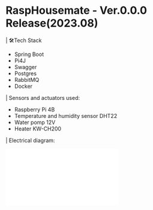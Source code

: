# RaspHousemate - Ver.0.0.0 Release(2023.08)





| 🛠Tech Stack 

- Spring Boot     
- Pi4J
- Swagger
- Postgres
- RabbitMQ
- Docker

| Sensors and actuators used:

- Raspberry Pi 4B
- Temperature and humidity sensor DHT22
- Water pomp 12V
- Heater KW-CH200

| Electrical diagram:

![Electrical diagram](electrical_diagram.pdf)


